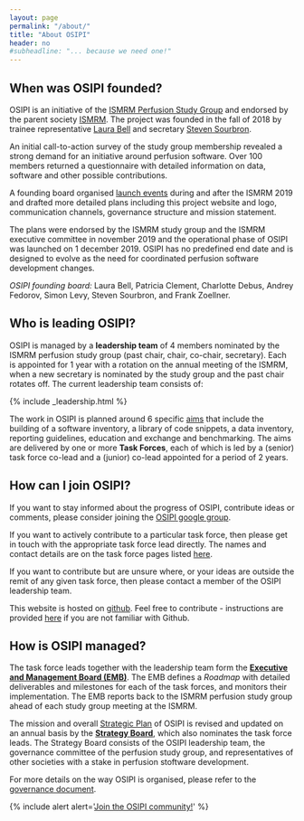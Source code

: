 ```yaml
---
layout: page
permalink: "/about/"
title: "About OSIPI"
header: no
#subheadline: "... because we need one!"
---
```


**When was OSIPI founded?**
---------------------------

OSIPI is an initiative of the [ISMRM Perfusion Study Group](https://www.ismrm.org/study-groups/perfusion-mr/) and endorsed by the parent society [ISMRM](https://www.ismrm.org/). The project was founded in the fall of 2018 by trainee representative [Laura Bell](https://www.linkedin.com/in/lauracbell/) and secretary [Steven Sourbron](https://www.linkedin.com/in/steven-sourbron-93775752/?originalSubdomain=uk/). 

An initial call-to-action survey of the study group membership revealed a strong demand for an initiative around perfusion software. Over 100 members returned a questionnaire with detailed information on data, software and other possible contributions. 

A founding board organised [launch events](/news/) during and after the ISMRM 2019 and drafted more detailed plans including this project website and logo, communication channels, governance structure and mission statement. 

The plans were endorsed by the ISMRM study group and the ISMRM executive committee in november 2019 and the operational phase of OSIPI was launched on 1 december 2019. OSIPI has no predefined end date and is designed to evolve as the need for coordinated perfusion software development changes.

*OSIPI founding board:* Laura Bell, Patricia Clement, Charlotte Debus, Andrey Fedorov, Simon Levy, Steven Sourbron, and Frank Zoellner. 


**Who is leading OSIPI?**
-------------------------

OSIPI is managed by a **leadership team** of 4 members nominated by the ISMRM perfusion study group (past chair, chair, co-chair, secretary). Each is appointed for 1 year with a rotation on the annual meeting of the ISMRM, when a new secretary is nominated by the study group and the past chair rotates off. The current leadership team consists of:

{% include _leadership.html %}

The work in OSIPI is planned around 6 specific [aims](/aims/) that include the building of a software inventory, a library of code snippets, a data inventory, reporting guidelines, education and exchange and benchmarking. The aims are delivered by one or more **Task Forces**, each of which is led by a (senior) task force co-lead and a (junior) co-lead appointed for a period of 2 years. 


**How can I join OSIPI?**
-------------------------

If you want to stay informed about the progress of OSIPI, contribute ideas or comments, please consider joining the [OSIPI google group](https://groups.google.com/forum/#!forum/open-source-initiative-for-perfusion-imaging/). 

If you want to actively contribute to a particular task force, then please get in touch with the appropriate task force lead directly. The names and contact details are on the task force pages listed [here](/aims/). 

If you want to contribute but are unsure where, or your ideas are outside the remit of any given task force, then please contact a member of the OSIPI leadership team.

This website is hosted on [github](https://github.com/OSIPI/osipi.github.io/). Feel free to contribute - instructions are provided [here](https://docs.google.com/document/d/1cJV7rnJEzPXu_hyDiw8PEZtw27N1jthtuWXPynBpjmk/edit?usp=sharing) if you are not familiar with Github.


**How is OSIPI managed?**
-------------------------

The task force leads together with the leadership team form the [**Executive and Management Board (EMB)**](/emb/). The EMB defines a *Roadmap* with detailed deliverables and milestones for each of the task forces, and monitors their implementation. The EMB reports back to the ISMRM perfusion study group ahead of each study group meeting at the ISMRM. 

The mission and overall [Strategic Plan](https://drive.google.com/file/d/14XZYB59W2rn5NIMBKEwdzht23WLa3zzN/view?usp=sharing/) of OSIPI is revised and updated on an annual basis by the [**Strategy Board**](/sb/), which also nominates the task force leads. The Strategy Board consists of the OSIPI leadership team, the governance committee of the perfusion study group, and representatives of other societies with a stake in perfusion stoftware development.

For more details on the way OSIPI is organised, please refer to the [governance document](https://drive.google.com/file/d/1fH0hFBMJsUctdhhBmv1ujGI-9v5Bwe3k/view?usp=sharing/). 


{% include alert alert='[Join the OSIPI community!](https://groups.google.com/forum/#!forum/open-source-initiative-for-perfusion-imaging/)' %}
